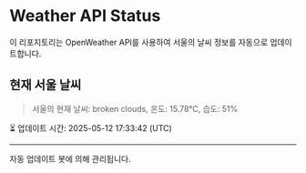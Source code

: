 
# Weather API Status

이 리포지토리는 OpenWeather API를 사용하여 서울의 날씨 정보를 자동으로 업데이트합니다.

## 현재 서울 날씨
> 서울의 현재 날씨: broken clouds, 온도: 15.78°C, 습도: 51%

⏳ 업데이트 시간: 2025-05-12 17:33:42 (UTC)

---
자동 업데이트 봇에 의해 관리됩니다.
